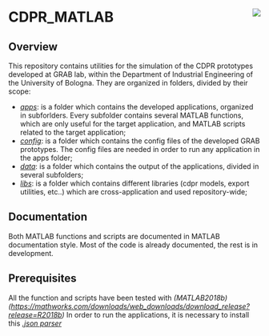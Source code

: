 # CDPR_MATLAB <img align="right" src="https://www.gnu.org/graphics/gplv3-127x51.png">

## Overview

This repository contains utilities for the simulation of the CDPR prototypes developed at GRAB lab, within the Department of Industrial Engineering of the University of Bologna.
They are organized in folders, divided by their scope:
- _[apps](./apps)_: is a folder which contains the developed applications, organized in subforlders. Every subfolder contains several MATLAB functions, which are only useful for the target application, and MATLAB scripts related to the target application;
- _[config](./config)_: is a folder which contains the config files of the developed GRAB prototypes. The config files are needed in order to run any application in the apps folder;
- _[data](./data)_: is a folder which contains the output of the applications, divided in several subfolders;
- _[libs](./libs)_: is a folder which contains different libraries (cdpr models, export utilities, etc..) which are cross-application and used repository-wide;

## Documentation

Both MATLAB functions and scripts are documented in MATLAB documentation style.
Most of the code is already documented, the rest is in development.

## Prerequisites

All the function and scripts have been tested with _(MATLAB2018b)(https://mathworks.com/downloads/web_downloads/download_release?release=R2018b)_
In order to run the applications, it is necessary to install this _[.json parser](https://github.com/kyamagu/matlab-json)_